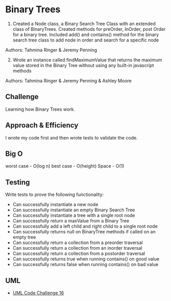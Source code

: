 # Binary Trees

1. Created a Node class, a Binary Search Tree Class with an extended class of BinaryTrees. Created methods for preOrder, InOrder, post Order for a binary tree. Included add() and contains() method for the binary search tree class to add node in order and search for a specific node

Authors: Tahmina Ringer & Jeremy Penning

2. Wrote an instance called findMaximumValue that returns the maximum value stored in the Binary Tree without using any built-in javascript methods

Authors: Tahmina Ringer & Jeremy Penning & Ashley Moore

## Challenge

Learning how Binary Trees work.

## Approach & Efficiency

I wrote my code first and then wrote tests to validate the code.

## Big O

worst case - O(log n)
best case - O(height)
Space - O(1)

## Testing

Write tests to prove the following functionality:

- Can successfully instantiate a new node
- Can successfully instantiate an empty Binary Search Tree
- Can successfully instantiate a tree with a single root node
- Can successfully return a maxValue from a Binary Tree
- Can successfully add a left child and right child to a single root node
- Can successfully returns null on BinaryTree methods if called on an empty tree
- Can successfully return a collection from a preorder traversal
- Can successfully return a collection from an inorder traversal
- Can successfully return a collection from a postorder traversal
- Can successfully returns true when running contains() on good value
- Can successfully returns false when running contains() on bad value

## UML

- [UML Code Challenge 16](UMLCC16.png)